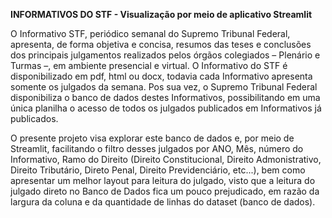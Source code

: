 **INFORMATIVOS DO STF - Visualização por meio de aplicativo Streamlit**

O Informativo STF, periódico semanal do Supremo Tribunal Federal, apresenta, de forma objetiva e concisa, resumos das teses e conclusões dos principais julgamentos realizados pelos órgãos colegiados – Plenário e Turmas –, em ambiente presencial e virtual. O Informativo do STF é disponibilizado em pdf, html ou docx, todavia cada Informativo apresenta somente os julgados da semana. Pos sua vez, o Supremo Tribunal Federal disponibiliza o banco de dados destes Informativos, possibilitando em uma única planilha o acesso de todos os julgados publicados em Informativos já publicados.

O presente projeto visa explorar este banco de dados e, por meio de Streamlit, facilitando o filtro desses julgados por ANO, Mês, número do Informativo, Ramo do Direito (Direito Constitucional, Direito Admonistrativo, Direito Tributário, Direto Penal, Direito Previdenciário, etc...), bem como apresentar um melhor layout para leitura do julgado, visto que a leitura do julgado direto no Banco de Dados fica um pouco prejudicado, em razão da largura da coluna e da quantidade de linhas do dataset (banco de dados).  





